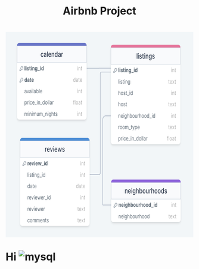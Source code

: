 <h1 align= "center">Airbnb Project<h1>
<img src="./Airbnb_sydney_data_tables.png" alt="Airbnb_sydney_data_tables" width="550" height="550"/>

Hi
<img src="https://cdn.jsdelivr.net/gh/devicons/devicon/icons/mysql/mysql-plain-wordmark.svg" alt="mysql" width="40" height="40"/>